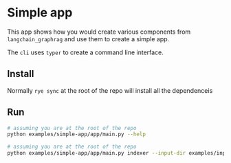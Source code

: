 # Simple app

This app shows how you would create various components from `langchain_graphrag` and use them to create a simple app.

The `cli` uses `typer` to create a command line interface.

## Install

Normally `rye sync` at the root of the repo will install all the dependenceis

## Run

```bash
# assuming you are at the root of the repo
python examples/simple-app/app/main.py --help
```

```bash
# assuming you are at the root of the repo
python examples/simple-app/app/main.py indexer --input-dir examples/input-data --output-dir temp --prompts-dir examples/prompts --cache-dir temp/cache
```
